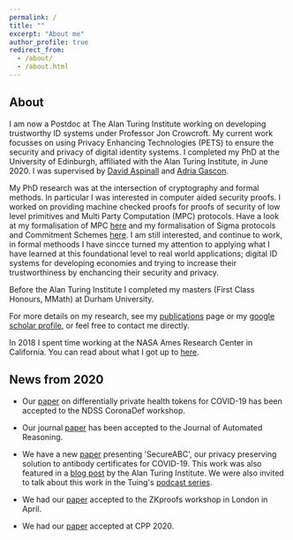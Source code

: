 ```yaml
---
permalink: /
title: ""
excerpt: "About me"
author_profile: true
redirect_from: 
  - /about/
  - /about.html
---
```


## About

I am now a Postdoc at The Alan Turing Institute working on developing trustworthy ID systems under Professor Jon Crowcroft. My current work focusses on using Privacy Enhancing Technologies (PETS) to ensure the security and privacy of digital identity systems. I completed my PhD at the University of Edinburgh, affiliated with the Alan Turing Institute, in June 2020. I was supervised by [David Aspinall](http://homepages.inf.ed.ac.uk/da/) and [Adria Gascon](https://www.lsi.upc.edu/~agascon/). 

My PhD research was at the intersection of cryptography and formal methods. In particular I was interested in computer aided security proofs. I worked on providing machine checked proofs for proofs of security of low level primitives and Multi Party Computation (MPC) protocols. Have a look at my formalisation of MPC [here](https://www.isa-afp.org/entries/Multi_Party_Computation.html) and my formalisation of Sigma protocols and Commitment Schemes [here](https://www.isa-afp.org/entries/Sigma_Commit_Crypto.html). I am still interested, and continue to work, in formal methoods I have sincce turned my attention to applying what I have learned at this foundational level to real world applications; digital ID systems for developing economies and trying to increase their trustworthiness by enchancing their security and privacy.

Before the Alan Turing Institute I completed my masters (First Class Honours, MMath) at Durham University. 

For more details on my research, see my [publications](https://davetbutler.github.io/publications/) page or my [google scholar profile](https://scholar.google.com/citations?user=b-9lOqgAAAAJ&hl=en&oi=sra), or feel free to contact me directly.

In 2018 I spent time working at the NASA Ames Research Center in California. You can read about what I got up to [here](https://www.turing.ac.uk/blog/turing-phd-student-david-butler-interns-nasa-analysing-safety-unmanned-aircraft).

## News from 2020

* Our [paper](https://arxiv.org/pdf/2006.14329.pdf) on differentially private health tokens for COVID-19 has been accepted to the NDSS CoronaDef workshop. 

* Our journal [paper](https://eprint.iacr.org/2019/1185.pdf) has been accepted to the Journal of Automated Reasoning.

* We have a new [paper](https://arxiv.org/pdf/2005.11833.pdf) presenting 'SecureABC', our privacy preserving solution to antibody certificates for COVID-19. This work was also featured in a [blog post](https://www.turing.ac.uk/blog/turing-researchers-work-ensure-security-and-privacy-covid-19-immunity-passports) by the Alan Turing Institute. We were also invited to talk about this work in the Tuing's [podcast series](https://www.turing.ac.uk/news/turing-podcast).

* We had our [paper](https://eprint.iacr.org/2019/1185.pdf) accepted to the ZKproofs workshop in London in April.

* We had our [paper](https://eprint.iacr.org/2019/1449.pdf) accepted at CPP 2020. 


